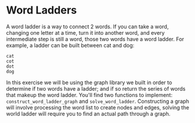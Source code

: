 # Word Ladders

A word ladder is a way to connect 2 words. If you can take a word, changing one letter at a time, turn it into another word, and every intermediate step is still a word, those two words have a word ladder. For example, a ladder can be built between cat and dog:

```
cat
cot
dot
dog
```

In this exercise we will be using the graph library we built in order to determine if two words have a ladder; and if so return the series of words that makeup the word ladder. You'll find two functions to implement: `construct_word_ladder_graph` and `solve_word_ladder`. Constructing a graph will involve processing the word list to create nodes and edges, solving the world ladder will require you to find an actual path through a graph.
